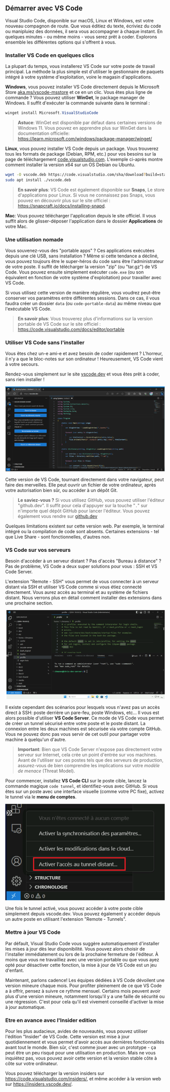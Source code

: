 ## Démarrer avec VS Code

Visual Studio Code, disponible sur macOS, Linux et Windows, est votre nouveau compagnon de route. Que vous éditiez du texte, écriviez du code ou manipluiez des données, il sera vous accompagner à chaque instant. En quelques minutes - ou même moins - vous serez prêt à coder. Explorons ensemble les différentes options qui s'offrent à vous.

### Installer VS Code en quelques clics

La plupart du temps, vous installerez VS Code sur votre poste de travail principal. La méthode la plus simple est d'utiliser le gestionnaire de paquets intégré à votre système d'exploitation, voire le magasin d'applications.

**Windows**, vous pouvez installer VS Code directement depuis le Microsoft Store [aka.ms/vscode-msstore](https://aka.ms/vscode-msstore) et ce en un clic. Vous êtes plus ligne de commande ? Vous pouvez utiliser **WinGet**, le package manager de Windows. Il suffit d'exécuter la commande suivante dans le terminal :

```powershell
winget install Microsoft.VisualStudioCode
```

> **Astuce**: WinGet est disponible par défaut dans certaines versions de Windows 11. Vous pouvez en apprendre plus sur WinGet dans la documentation officielle: https://learn.microsoft.com/windows/package-manager/winget/

**Linux**, vous pouvez installer VS Code depuis un package. Vous trouverez tous les formats de package (Debian, RPM, etc.) pour vos besoins sur la page de téléchargement [code.visualstudio.com](https://code.visualstudio.com). L'exemple ci-après montre comment installer la version x64 sur un OS Debian ou Ubuntu.

```bash
wget -O vscode.deb https://code.visualstudio.com/sha/download?build=stable&os=linux-deb-x64
sudo apt install ./vscode.deb
```

> **En savoir plus**: VS Code est également disponible sur **Snaps**, Le store d'applications pour Linux. Si vous ne connaissez pas Snaps, vous pouvez en découvrir plus sur le site officiel : https://snapcraft.io/docs/installing-snapd.

**Mac**: Vous pouvez télécharger l'application depuis le site officiel. Il vous suffit alors de glisser-déposer l'application dans le dossier **Applications** de votre Mac.

### Une utilisation nomade

Vous souvenez-vous des "portable apps" ? Ces applications exécutées depuis une clé USB, sans installation ? Même si cette tendance a décliné, vous pouvez toujours être le super-héros du code sans être l'administrateur de votre poste. Il suffit de télécharger la version "zip" (ou "tar.gz") de VS Code. Vous pouvez ensuite simplement exécuter `code.exe` (ou son équivalent en fonction de votre système d'exploitation) pour travailler avec VS Code.

Si vous utilisez cette version de manière régulière, vous voudrez peut-être conserver vos paramètres entre différentes sessions. Dans ce cas, il vous faudra créer un dossier `data` (ou `code-portable-data`) au même niveau que l'exécutable VS Code. 

> **En savoir plus**: Vous trouverez plus d'informations sur la version portable de VS Code sur le site officiel : https://code.visualstudio.com/docs/editor/portable

### Utiliser VS Code sans l'installer

Vous êtes chez un-e ami-e et avez besoin de coder rapidement ? L'horreur, il n'y a que le bloc-notes sur son ordinateur ! Heureusement, VS Code vient à votre secours.

Rendez-vous simplement sur le site [vscode.dev](https://vscode.dev) et vous êtes prêt à coder, sans rien installer !

![vscode.dev](./images/01-vscodedev.png)

Cette version de VS Code, tournant directement dans votre navigateur, peut faire des merveilles. Elle peut ouvrir un fichier de votre ordinateur, après votre autorisation bien sûr, ou accéder à un dépôt Git.

> **Le saviez-vous ?** Si vous utilisez GitHub, vous pouvez utiliser l'éditeur "github.dev". Il suffit pour cela d'appuyer sur la touche "`.`" sur n'importe quel dépôt GitHub pour lancer l'éditeur. Vous pouvez également vous rendre sur [github.dev](https://github.dev) 

Quelques limitations existent sur cette version web. Par exemple, le terminal intégré ou la compilation de code sont absents. Certaines extensions - tel que Live Share - sont fonctionnelles, d'autres non. 

### VS Code sur vos serveurs

Besoin d'accéder à un serveur distant ? Pas d'accès "Bureau à distance" ? Pas de problème, VS Code a deux super solutions pour vous : SSH et VS Code Server.

L'extension "Remote - SSH" vous permet de vous connecter à un serveur distant via SSH et utiliser VS Code comme si vous étiez connecté directement. Vous aurez accès au terminal et au système de fichiers distant. Nous verrons plus en détail comment installer des extensions dans une prochaine section.

![Remote - SSH](./images/01-remotessh.png)

Il existe cependant des scénarios pour lesquels vous n'avez pas un accès direct à SSH: poste derrière un pare-feu, poste Windows, etc... Il vous est alors possible d'utiliser **VS Code Server**. Ce mode de VS Code vous permet de créer un tunnel sécurisé entre votre poste et le poste distant. La connexion entre les deux machines est sécurisée via votre compte GitHub. Vous ne pouvez donc pas vous servir de cet outil pour partager votre machine à quelqu'un d'autre.

> **Important**: Bien que VS Code Server n'expose pas directement votre serveur sur Internet, cela crée un point d'entrée sur vos machines. Avant de l'utiliser sur ces postes tels que des serveurs de production, assurez-vous de bien comprendre les implications sur votre _modèle de menace_ (Threat Model).

Pour commencer, installez **VS Code CLI** sur le poste cible, lancez la commande magique `code tunnel`, et identifiez-vous avec GitHub. Si vous êtes sur un poste avec une interface visuelle (comme votre PC fixe), activez le tunnel via le **menu de comptes**.

![](./images/01-tunnel.png)

Une fois le tunnel activé, vous pouvez accéder à votre poste cible simplement depuis vscode.dev. Vous pouvez également y accéder depuis un autre poste en utilisant l'extension "Remote - Tunnels".

### Mettre à jour VS Code

Par défault, Visual Studio Code vous suggère automatiquement d'installer les mises à jour dès leur disponibilité. Vous pouvez alors choisir de l'installer immédiatement ou lors de la prochaine fermeture de l'éditeur. À moins que vous ne travailliez avec une version portable ou que vous ayez opté pour désactiver cette fonction, la mise à jour de VS Code est un jeu d'enfant.

Maintenant, parlons cadence! Les équipes dédiées à VS Code dévoilent une version mineure chaque mois. Pour profiter pleinement de ce que VS Code a à offrir, pensez à suivre ce rythme mensuel. Certains mois peuvent avoir plus d'une version mineure, notamment lorsqu'il y a une faille de sécurité ou une régression. C'est pour cela qu'il est vivement conseillé d'activer la mise à jour automatique.

### Etre en avance avec l'Insider edition

Pour les plus audacieux, avides de nouveautés, vous pouvez utiliser l'édition "Insider" de VS Code. Cette version est mise à jour quotidiennement et vous permet d'avoir accès aux dernières fonctionnalités avant tout le monde. Bien sûr, c'est comme jouer avec un prototype - ça peut être un peu risqué pour une utilisation en production. Mais ne vous inquiétez pas, vous pouvez avoir cette version et la version stable côte à côte sur votre ordinateur.

Vous pouvez télécharger la version insiders sur https://code.visualstudio.com/insiders/, et même accéder à la version web sur https://insiders.vscode.dev/.

